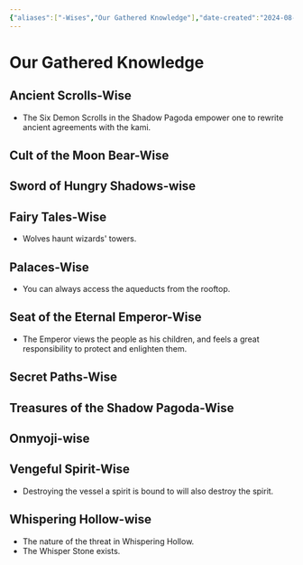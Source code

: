 ```yaml
---
{"aliases":["-Wises","Our Gathered Knowledge"],"date-created":"2024-08-29T09:08","date-modified":"2024-12-16T11:41","dg-publish":true,"tags":["moonrise"],"title":"Our Gathered Knowledge","dg-path":"moonrise/-Wises.md","permalink":"/moonrise/wises/","dgPassFrontmatter":true}
---
```



# Our Gathered Knowledge

## Ancient Scrolls-Wise

- The Six Demon Scrolls in the Shadow Pagoda empower one to rewrite ancient agreements with the kami.

## Cult of the Moon Bear-Wise

## Sword of Hungry Shadows-wise

## Fairy Tales-Wise

- Wolves haunt wizards' towers.

## Palaces-Wise

- You can always access the aqueducts from the rooftop.

## Seat of the Eternal Emperor-Wise

- The Emperor views the people as his children, and feels a great responsibility to protect and enlighten them.

## Secret Paths-Wise

## Treasures of the Shadow Pagoda-Wise

## Onmyoji-wise

## Vengeful Spirit-Wise

- Destroying the vessel a spirit is bound to will also destroy the spirit.

## Whispering Hollow-wise

- The nature of the threat in Whispering Hollow.
- The Whisper Stone exists.
